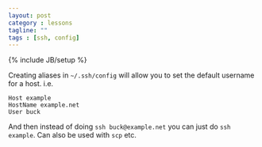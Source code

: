 ```yaml
---
layout: post
category : lessons
tagline: ""
tags : [ssh, config]
---
```

{% include JB/setup %}

Creating aliases in ```~/.ssh/config``` will allow you to set the default username for a host.  i.e.

    Host example
    HostName example.net
    User buck

And then instead of doing ```ssh buck@example.net``` you can just do ```ssh example```.  Can also be used with ```scp``` etc.
